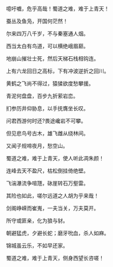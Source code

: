 噫吁嚱，危乎高哉！蜀道之难，难于上青天！

蚕丛及鱼凫，开国何茫然！

尔来四万八千岁，不与秦塞通人烟。

西当太白有鸟道，可以横绝峨眉巅。

地崩山摧壮士死，然后天梯石栈相钩连。

上有六龙回日之高标，下有冲波逆折之回川。

黄鹤之飞尚不得过，猿猱欲度愁攀援。

青泥何盘盘，百步九折萦岩峦。

扪参历井仰胁息，以手抚膺坐长叹。

问君西游何时还?畏途巉岩不可攀。

但见悲鸟号古木，雄飞雌从绕林间。

又闻子规啼夜月，愁空山。

蜀道之难，难于上青天，使人听此凋朱颜！

连峰去天不盈尺，枯松倒挂倚绝壁。

飞湍瀑流争喧豗，砯崖转石万壑雷。

其险也如此，嗟尔远道之人胡为乎来哉！

剑阁峥嵘而崔嵬，一夫当关，万夫莫开。

所守或匪亲，化为狼与豺。

朝避猛虎，夕避长蛇；磨牙吮血，杀人如麻。

锦城虽云乐，不如早还家。

蜀道之难，难于上青天，侧身西望长咨嗟！